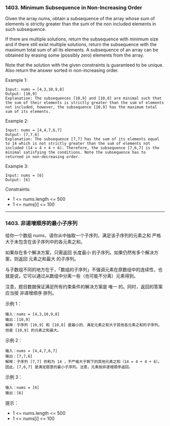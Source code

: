 ### 1403. Minimum Subsequence in Non-Increasing Order
Given the array nums, obtain a subsequence of the array whose sum of elements is strictly greater than the sum of the non included elements in such subsequence.

If there are multiple solutions, return the subsequence with minimum size and if there still exist multiple solutions, return the subsequence with the maximum total sum of all its elements. A subsequence of an array can be obtained by erasing some (possibly zero) elements from the array.

Note that the solution with the given constraints is guaranteed to be unique. Also return the answer sorted in non-increasing order.



Example 1:

	Input: nums = [4,3,10,9,8]
	Output: [10,9]
	Explanation: The subsequences [10,9] and [10,8] are minimal such that the sum of their elements is strictly greater than the sum of elements not included, however, the subsequence [10,9] has the maximum total sum of its elements.

Example 2:

	Input: nums = [4,4,7,6,7]
	Output: [7,7,6]
	Explanation: The subsequence [7,7] has the sum of its elements equal to 14 which is not strictly greater than the sum of elements not included (14 = 4 + 4 + 6). Therefore, the subsequence [7,6,7] is the minimal satisfying the conditions. Note the subsequence has to returned in non-decreasing order.

Example 3:

	Input: nums = [6]
	Output: [6]



Constraints:

* 1 <= nums.length <= 500
* 1 <= nums[i] <= 100

----

### 1403. 非递增顺序的最小子序列
给你一个数组 nums，请你从中抽取一个子序列，满足该子序列的元素之和 严格 大于未包含在该子序列中的各元素之和。

如果存在多个解决方案，只需返回 长度最小 的子序列。如果仍然有多个解决方案，则返回 元素之和最大 的子序列。

与子数组不同的地方在于，「数组的子序列」不强调元素在原数组中的连续性，也就是说，它可以通过从数组中分离一些（也可能不分离）元素得到。

注意，题目数据保证满足所有约束条件的解决方案是 唯一 的。同时，返回的答案应当按 非递增顺序 排列。



示例 1：

	输入：nums = [4,3,10,9,8]
	输出：[10,9]
	解释：子序列 [10,9] 和 [10,8] 是最小的、满足元素之和大于其他各元素之和的子序列。但是 [10,9] 的元素之和最大。

示例 2：

	输入：nums = [4,4,7,6,7]
	输出：[7,7,6]
	解释：子序列 [7,7] 的和为 14 ，不严格大于剩下的其他元素之和（14 = 4 + 4 + 6）。因此，[7,6,7] 是满足题意的最小子序列。注意，元素按非递增顺序返回。

示例 3：

	输入：nums = [6]
	输出：[6]



提示：

* 1 <= nums.length <= 500
* 1 <= nums[i] <= 100

